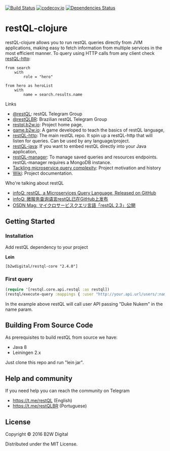 [![Build Status](https://travis-ci.org/B2W-BIT/restQL-clojure.svg?branch=master)](https://travis-ci.org/B2W-BIT/restQL-clojure)
[![codecov.io](https://codecov.io/github/B2W-BIT/restQL-clojure/coverage.svg?branch=master)](https://codecov.io/github/B2W-BIT/restQL-clojure?branch=master)
[![Dependencies Status](https://jarkeeper.com/B2W-BIT/restQL-clojure/status.svg)](https://jarkeeper.com/B2W-BIT/restQL-clojure)

# restQL-clojure

restQL-clojure allows you to run restQL queries directly from JVM applications, making easy to fetch information from multiple services in the most efficient manner. To query using HTTP calls from any client check [restQL-http](https://github.com/B2W-BIT/restQL-http):

```
from search
    with
        role = "hero"

from hero as heroList
    with
        name = search.results.name
```

Links
* [@restQL](https://t.me/restQL): restQL Telegram Group
* [@restQLBR](https://t.me/restQLBR): Brazilian restQL Telegram Group
* [restql.b2w.io](http://restql.b2w.io): Project home page,
* [game.b2w.io](http://game.b2w.io): A game developed to teach the basics of restQL language,
* [restQL-http](https://github.com/B2W-BIT/restQL-http): The main restQL repo. It spin up a restQL-http that will listen for queries. Can be used by any language/project.
* [restQL-java](https://github.com/B2W-BIT/restQL-java): If you want to embed restQL directly into your Java application,
* [restQL-manager](https://github.com/B2W-BIT/restQL-manager): To manage saved queries and resources endpoints. restQL-manager requires a MongoDB instance.
* [Tackling microservice query complexity](https://medium.com/b2w-engineering/restql-tackling-microservice-query-complexity-27def5d09b40): Project motivation and history
* [Wiki](https://github.com/B2W-BIT/restQL-http/wiki/RestQL-Query-Language): Project documentation.

Who're talking about restQL

* [infoQ: restQL, a Microservices Query Language, Released on GitHub](https://www.infoq.com/news/2018/01/restql-released)
* [infoQ: 微服务查询语言restQL已在GitHub上发布](http://www.infoq.com/cn/news/2018/01/restql-released)
* [OSDN Mag: マイクロサービスクエリ言語「restQL 2.3」公開](https://mag.osdn.jp/18/01/12/160000)

## Getting Started

### Installation

Add restQL dependency to your project

**Lein**

```
[b2wdigital/restql-core "2.4.0"]
```

### First query

```clojure
(require '[restql.core.api.restql :as restql])
(restql/execute-query :mappings { :user "http://your.api.url/users/:name" } :query "from user with name = $name" :params { :name "Duke Nukem" } )
```

In the example above restQL will call user API passing "Duke Nukem" in the name param.

## Building From Source Code

As prerequisites to build restQL from source we have:

+ Java 8
+ Leiningen 2.x

Just clone this repo and run "lein jar".

## Help and community

If you need help you can reach the community on Telegram
- https://t.me/restQL (English)
- https://t.me/restQLBR (Portuguese)

## License

Copyright © 2016 B2W Digital

Distributed under the MIT License.
